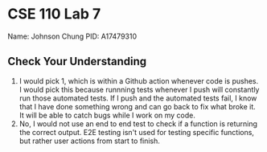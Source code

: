 # CSE 110 Lab 7
Name: Johnson Chung
PID: A17479310

## Check Your Understanding
1. I would pick 1, which is within a Github action whenever code is pushes. I would pick this because runnning tests whenever I push will constantly run those automated tests. If I push and the automated tests fail, I know that I have done something wrong and can go back to fix what broke it. It will be able to catch bugs while I work on my code.
2. No, I would not use an end to end test to check if a function is returning the correct output. E2E testing isn't used for testing specific functions, but rather user actions from start to finish.
